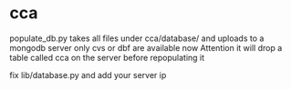 # cca
populate_db.py takes all files under cca/database/ and uploads to a mongodb server
only cvs or dbf are available now
Attention it will drop a table called cca on the server before repopulating it

fix lib/database.py and add your server ip
